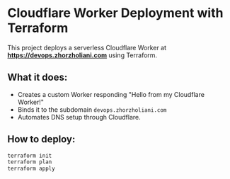 # Cloudflare Worker Deployment with Terraform

This project deploys a serverless Cloudflare Worker at **https://devops.zhorzholiani.com** using Terraform.

## What it does:
- Creates a custom Worker responding "Hello from my Cloudflare Worker!"
- Binds it to the subdomain `devops.zhorzholiani.com`
- Automates DNS setup through Cloudflare.

## How to deploy:
```bash
terraform init
terraform plan
terraform apply
